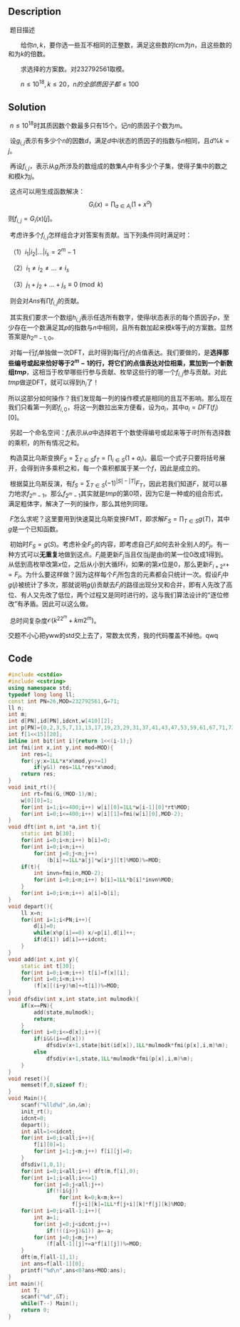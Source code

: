 ## Description

​	题目描述

　　给你$n,k$，要你选一些互不相同的正整数，满足这些数的lcm为$n$，且这些数的和为$k$的倍数。

　　求选择的方案数。对$232792561$取模。

　　$n\le10^{18},k\le20，n的全部质因子都\le100​$



## Solution

​	$n\le10^{18}$时其质因数个数最多只有15个。记$n$的质因子个数为$m$。	

​	设$g_{i,j}$表示有多少个$n$的因数$d$，满足$d$中$i$状态的质因子的指数与$n$相同，且$d\%k=j$。

​	再设$f_{i,j}$，表示从$g_{i}$所涉及的数组成的数集$A_i$中有多少个子集，使得子集中的数之和模$k$为$j$。

​	这点可以用生成函数解决：
$$
G_i(x)=\prod_{a\in A_i}(1+x^a)
$$
​	则$f_{i,j}=G_i(x)[j]$。

​	考虑许多个$f_{i,j}$怎样组合才对答案有贡献。当下列条件同时满足时：

​	（1）$i_1|i_2|...|i_s=2^m-1$	

​	（2）$i_1\neq i_2\neq...\neq i_s$	

​	（3）$j_1+j_2+...+j_s\equiv0\pmod k$

​	则会对$Ans$有$\prod f_{i,j}$的贡献。

​	其实我们要求一个数组$h_{i,j}$表示任选所有数字，使得$i$状态表示的每个质因子$p$，至少存在一个数满足其$p$的指数与$n$中相同，且所有数加起来模$k$等于$j$的方案数。显然答案是$h_{2^m-1,0}$。

​	对每一行$f_i$单独做一次DFT，此时得到每行$f_i$的点值表达。我们要做的，是**选择那些编号或起来恰好等于$2^m-1$的行，将它们的点值表达对位相乘，累加到一个新数组$tmp$**，这相当于枚举哪些行参与贡献、枚举这些行的哪一个$f_{i,j}$参与贡献。对此$tmp$做逆DFT，就可以得到$h_{i}$了！

​	所以这部分如何操作？我们发现每一列的操作模式是相同的且互不影响。那么现在我们只看第一列即$f_{i,0}$，将这一列数拉出来方便看，设为$a_i$，其中$a_i=DFT(f_i)[0]$。

​	另起一个命名空间：$f_i$表示从$a$中选择若干个数使得编号或起来等于$i$时所有选择数的乘积，的所有情况之和。

​	构造莫比乌斯变换$F_S=\sum_{T\in S}{f_T}=\prod_{i\in S}(1+a_i)$。最后一个式子只要将括号展开，会得到许多乘积之和，每一个乘积都属于某一个$f$，因此是成立的。

​	根据莫比乌斯反演，有$f_S=\sum_{T\in S}(-1)^{|S|-|T|}F_T$，因此若我们知道$F$，就可以暴力地求$f_{2^m-1}$。那么$f_{2^m-1}$其实就是$tmp$的第0项，因为它是一种或的组合形式，满足粗体字，解决了一列的操作，那么其他列同理。

​	$F$怎么求呢？这里要用到快速莫比乌斯变换FMT，即求解$F_S=\prod_{T\in S}g(T)$，其中$g$是一个已知函数。

​	初始时$F_S=g(S)$。考虑补全$F_S$的内容，即考虑自己$F_i$如何去补全别人的$F_j$。有一种方式可以**无重复**地做到这点。$F_i$能更新$F_j$当且仅当$j$是由$i$的某一位0改成1得到。从低到高枚举改第$x$位，之后从小到大循环$i$，如果$i$的第$x$位是0，那么更新$F_{i+2^x}+=F_i$。为什么要这样做？因为这样每个$F_i$所包含的元素都会只统计一次。假设$F_i$中$g(j)$被统计了多次，那就说明$g(j)$贡献去$F_i$的路径出现分叉和合并，即有人先改了高位、有人又先改了低位，两个过程又是同时进行的，这与我们算法设计的“逐位修改”有矛盾。因此可以这么做。

​	总时间复杂度$\mathcal O(k^22^m+km2^m)$。

​	交题不小心把yww的std交上去了，常数太优秀，我的代码覆盖不掉他。qwq



## Code

```c++
#include <cstdio>
#include <cstring>
using namespace std;
typedef long long ll;
const int PN=26,MOD=232792561,G=71;
ll n;
int m;
int d[PN],id[PN],idcnt,w[410][2];
int p[PN]={0,2,3,5,7,11,13,17,19,23,29,31,37,41,43,47,53,59,61,67,71,73,79,83,89,97};
int f[1<<15][20];
inline int bit(int i){return 1<<(i-1);}
int fmi(int x,int y,int mod=MOD){
	int res=1;
	for(;y;x=1LL*x*x%mod,y>>=1)
		if(y&1) res=1LL*res*x%mod;
	return res;
}
void init_rt(){
	int rt=fmi(G,(MOD-1)/m);
	w[0][0]=1;
	for(int i=1;i<=400;i++) w[i][0]=1LL*w[i-1][0]*rt%MOD;
	for(int i=0;i<=400;i++) w[i][1]=fmi(w[i][0],MOD-2);
}
void dft(int n,int *a,int t){
	static int b[30];
	for(int i=0;i<n;i++) b[i]=0;
	for(int i=0;i<n;i++)
		for(int j=0;j<n;j++)
			(b[i]+=1LL*a[j]*w[i*j][t]%MOD)%=MOD;
	if(t){
		int invn=fmi(n,MOD-2);
		for(int i=0;i<n;i++) b[i]=1LL*b[i]*invn%MOD;
	}
	for(int i=0;i<n;i++) a[i]=b[i];
}
void depart(){
	ll x=n;	
	for(int i=1;i<PN;i++){
		d[i]=0;
		while(x%p[i]==0) x/=p[i],d[i]++;
		if(d[i]) id[i]=++idcnt;
	}
}
void add(int x,int y){
	static int t[30];
	for(int i=0;i<m;i++) t[i]=f[x][i];
	for(int i=0;i<m;i++)
		(f[x][(i+y)%m]+=t[i])%=MOD;
}
void dfsdiv(int x,int state,int mulmodk){
	if(x==PN){
		add(state,mulmodk);
		return;
	}
	for(int i=0;i<=d[x];i++){
		if(i&&(i==d[x]))
			dfsdiv(x+1,state|bit(id[x]),1LL*mulmodk*fmi(p[x],i,m)%m);
		else
			dfsdiv(x+1,state,1LL*mulmodk*fmi(p[x],i,m)%m);
	}
}
void reset(){
	memset(f,0,sizeof f);
}
void Main(){
	scanf("%lld%d",&n,&m);
	init_rt();
	idcnt=0;
	depart();	
	int all=1<<idcnt;
	for(int i=0;i<all;i++){
		f[i][0]=1;
		for(int j=1;j<m;j++) f[i][j]=0;
	}
	dfsdiv(1,0,1);
	for(int i=0;i<all;i++) dft(m,f[i],0);
	for(int i=1;i<all;i<<=1)
		for(int j=0;j<all;j++)
			if(!(i&j))
				for(int k=0;k<m;k++)
					f[j+i][k]=1LL*f[j+i][k]*f[j][k]%MOD;
	for(int i=0;i<all-1;i++){
		int a=1;
		for(int j=0;j<idcnt;j++)
			if(!((i>>j)&1)) a=-a;
		for(int j=0;j<m;j++)
			(f[all-1][j]+=a*f[i][j])%=MOD;
	}
	dft(m,f[all-1],1);
	int ans=f[all-1][0];
	printf("%d\n",ans<0?ans+MOD:ans);
}
int main(){
	int T;
	scanf("%d",&T);
	while(T--) Main();
	return 0;
}
```

